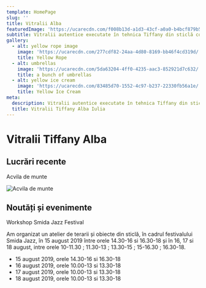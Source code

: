 ```yaml
---
template: HomePage
slug: ''
title: Vitralii Alba
featuredImage: 'https://ucarecdn.com/f008b13d-a1d3-43cf-a0a0-b4bcf879b554/'
subtitle: Vitralii autentice executate în tehnica Tiffany din sticlă colorată în masă.
gallery:
  - alt: yellow rope image
    image: 'https://ucarecdn.com/277cdf82-24aa-4d80-8169-bb46f4cd319d/'
    title: Yellow Rope
  - alt: umbrellas
    image: 'https://ucarecdn.com/5da63204-4ff0-4235-aac3-852921d7c632/'
    title: a bunch of umbrellas
  - alt: yellow ice cream
    image: 'https://ucarecdn.com/83485d70-1552-4c97-b237-22330fb56a1e/'
    title: Yellow Ice Cream
meta:
  description: Vitralii autentice executate în tehnica Tiffany din sticlă colorată în masă
  title: Vitralii Tiffany Alba Iulia
---
```

# Vitralii Tiffany Alba

## Lucrări recente

Acvila de munte

![Acvila de munte](https://ucarecdn.com/a9cb23c2-d914-4cbc-98ed-f0def1ee23ee/ "Acvila de munte")

## Noutăți și evenimente

Workshop Smida Jazz Festival

Am organizat un atelier de terarii și obiecte din sticlă, în cadrul festivalului Smida Jazz, în 15 august 2019 între orele 14.30-16 si 16.30-18 și în 16, 17 si 18 august,  intre orele  10-11.30 ; 11.30-13 ; 13.30-15 ; 15-16.30 ; 16.30-18.

* 15 august 2019, orele 14.30-16 si 16.30-18
* 16 august 2019, orele 10.00-13 si 13.30-18
* 17 august 2019, orele 10.00-13 si 13.30-18
* 18 august 2019, orele 10.00-13 si 13.30-18
